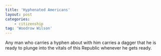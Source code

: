 ```yaml
---
title: 'Hyphenated Americans'
layout: post
categories:
    - citizenship
tag: 'Woodrow Wilson'
---
```


Any man who carries a hyphen about with him carries a dagger that he is ready to plunge into the vitals of this Republic whenever he gets ready.